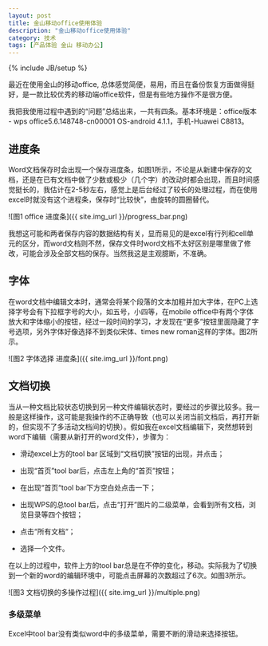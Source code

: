 ```yaml
---
layout: post
title: 金山移动office使用体验
description: "金山移动office使用体验"
category: 技术
tags: [产品体验 金山 移动办公]
---
```

{% include JB/setup %}

最近在使用金山的移动office, 总体感觉简便，易用，而且在备份恢复方面做得挺好，是一款比较优秀的移动端office软件，但是有些地方操作不是很方便。

我把我使用过程中遇到的“问题”总结出来，一共有四条。基本环境是：office版本 - wps office5.6.148748-cn00001 OS-android 4.1.1，手机-Huawei C8813。

## 进度条

Word文档保存时会出现一个保存进度条，如图1所示，不论是从新建中保存的文档，还是在已有文档中做了少数或极少（几个字）的改动时都会出现，而且时间感觉挺长的，我估计在2-5秒左右，感觉上是后台经过了较长的处理过程，而在使用excel时就没有这个进程条，保存时“比较快”，由旋转的圆圈替代。

![图1 office 进度条]({{ site.img_url }}/progress_bar.png)

我想这可能和两者保存内容的数据结构有关，显而易见的是excel有行列和cell单元的区分，而word文档则不然，保存文件时word文档不太好区别是哪里做了修改，可能会涉及全部文档的保存。当然我这是主观臆断，不准确。

## 字体

在word文档中编辑文本时，通常会将某个段落的文本加粗并加大字体，在PC上选择字号会有下拉框字号的大小，如五号，小四等，在mobile office中有两个字体放大和字体缩小的按钮，经过一段时间的学习，才发现在“更多”按钮里面隐藏了字号选项，另外字体好像选择不到类似宋体、times new roman这样的字体。图2所示。

![图2 字体选择 进度条]({{ site.img_url }}/font.png)

## 文档切换

当从一种文档比较状态切换到另一种文件编辑状态时，要经过的步骤比较多。我一般是这样操作，这可能是我操作的不正确导致（也可以关闭当前文档后，再打开新的，但实现不了多活动文档间的切换）。假如我在excel文档编辑下，突然想转到word下编辑（需要从新打开的word文件），步骤为：

+ 滑动excel上方的tool bar 区域到“文档切换”按钮的出现，并点击；

+ 出现“首页”tool bar后，点击左上角的“首页”按钮；

+ 在出现“首页“tool bar下方空白处点击一下；

+ 出现WPS的总tool bar后，点击“打开”图片的二级菜单，会看到所有文档，浏览目录等四个按钮；

+ 点击“所有文档“；

+ 选择一个文件。

在以上的过程中，软件上方的tool bar总是在不停的变化，移动。实际我为了切换到一个新的word的编辑环境中，可能点击屏幕的次数超过了6次。如图3所示。

![图3 文档切换的多操作过程]({{ site.img_url }}/multiple.png)

### 多级菜单

Excel中tool bar没有类似word中的多级菜单，需要不断的滑动来选择按钮。




